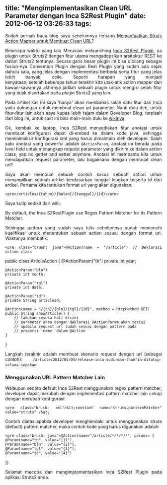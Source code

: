 title: "Mengimplementasikan Clean URL Parameter dengan Inca S2Rest Plugin"
date: 2012-06-12 03:26:33
tags:
---

<div style="text-align: justify; "> 

Sudah pernah baca blog saya sebelumnya tentang&nbsp;[Memanfaatkan Struts Action Mapper untuk Membuat Clean URL](http://blogs.mervpolis.com/roller/dwx/entry/memanfaatkan_struts_action_mapper_untuk)?&nbsp;

Beberapa waktu yang lalu Meruvian melaunching [Inca S2Rest Plugin](http://s2restplugins.java.net), ya plugin untuk Struts2 dengan fitur utama mengadopsikan arsitektur REST ke dalam Struts2 tentunya. Secara garis besar plugin ini bisa dibilang sebagai fusion-nya Convention Plugin dengan Rest Plugin yang sudah ada sejak dahulu kala, yang jelas dengan implementasi berbeda serta fitur yang jelas lebih banyak, ceile. Seperti harapan yang menjadi kenyataan,&nbsp;setelah&nbsp;beberapa tahun terakhir kita utak-atik action mapper dan kawan-kawannya akhirnya jadilah sebuah plugin untuk mengisi celah fitur yang tidak disertakan pada plugin Struts2 yang lain.

Pada artikel kali ini saya 'hanya' akan membahas salah satu fitur dari Inca yaitu dukungan untuk membuat clean url parameter. Nanti dulu deh, untuk fitur-fitur lain akan saya kupas lebih tajam dalam Developer Blog, terpisah dari blog ini, untuk saat ini bisa main-main dulu ke [wikinya](http://java.net/projects/s2restplugins/pages/Home "Inca S2REST Plugins Wiki Page").

Ok, kembali ke laptop, Inca S2Rest menyediakan fitur anotasi untuk membuat konfigurasi dapat di-embed ke dalam kode java, sehingga meminimalisir konfigurasi xml yang harus dimaintain oleh developer. Salah satu anotasi yang powerful adalah `@ActionParam`, anotasi ini berada pada level field untuk menangkap request parameter yang dikirim ke dalam action class, yap no getter and setter anymore. Anotasi ini membantu kita untuk mendapatkan request parameter, lalu bagaimana dengan membuat clean url?

Saya akan membuat sebuah contoh kasus sebuah action untuk menampilkan sebuah artikel berdasarkan tanggal lengkap beserta id dari artikel. Pertama kita tentukan format url yang akan digunakan:

    <pre>/articles/{tahun}/{bulan}/{tanggal}/{id}</pre> 

Saya kutip sedikit dari wiki:

By default, the Inca S2RestPlugin use Regex Pattern Matcher for its Pattern Matcher.

Sehingga pattern yang sudah saya tulis sebelumnya sudah memenuhi kualifikasi untuk menentukan sebuah action sesuai dengan format url. Waktunya membatik:

    <pre class="brush: java">@Action(name = "/article") // Deklarasi action class
public class ArticleAction {
	@ActionParam("th")
	private int year;

	@ActionParam("bln")
	private int month;

	@ActionParam("tgl")
	private int date;

	@ActionParam("id")
	private String articleId;

	@Action(name = "/{th}/{bln}/{tgl}/{id}", method = HttpMethod.GET)
	public String showArticle() {
		// lakukan sesuka hati disini
		// parameter akan dengan deklarasi @ActionParam akan terisi
		// apabila request url sudah sesuai dengan pattern pada 
		// properti 'name' dalam @Action
	}
}
</pre> 

 Langkah terakhir adalah membuat skenario request dengan url (sebagai contoh):&nbsp;`/article/2012/05/04/release-inca-sudirman-thamrin-ditutup-selama-sepekan`.

### **Menggunakan URL Pattern Matcher Lain**

Walaupun secara default Inca S2Rest menggunakan regex pattern matcher, developer dapat merubah dengan implementasi pattern matcher lain cukup dengan merubah konfigurasi:

    <pre class="brush: xml">&lt;constant name="struts.patternMatcher" value="struts" /&gt;
</pre> 

Contoh diatas apabila developer menghendaki untuk menggunakan struts (default) pattern matcher, maka contoh kode yang harus digunakan adalah:

    <pre class="brush: java">@Action(name="/article/*/*/*/*", params= { 
	@Param(name="th", value="{1}"),
	@Param(name="bln", value="{2}"),
	@Param(name="tgl", value="{3}"),
	@Param(name="id", value="{4}")
})
    </pre> 

Selamat mecoba dan mengimplementasikan Inca S2Rest Plugin pada aplikasi Struts2 anda.

  </div>